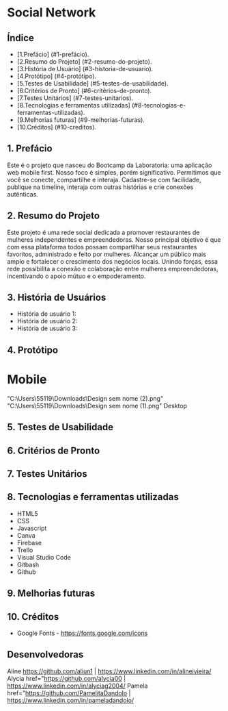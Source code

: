 # Social Network
## Índice
* [1.Prefácio] (#1-prefácio).
* [2.Resumo do Projeto] (#2-resumo-do-projeto).
* [3.História de Usuário] (#3-historia-de-usuario).
* [4.Protótipo] (#4-protótipo).
* [5.Testes de Usabilidade] (#5-testes-de-usabilidade).
* [6.Critérios de Pronto] (#6-critérios-de-pronto).
* [7.Testes Unitários] (#7-testes-unitarios).
* [8.Tecnologias e ferramentas utilizadas] (#8-tecnologias-e-ferramentas-utilizadas).
* [9.Melhorias futuras] (#9-melhorias-futuras).
* [10.Créditos] (#10-creditos).
## 1. Prefácio
Este é o projeto que nasceu do Bootcamp da Laboratoria: uma aplicação
web mobile first. Nosso foco é simples, porém significativo. Permitimos
que você se conecte, compartilhe e interaja. Cadastre-se com facilidade,
publique na timeline, interaja com outras histórias e crie conexões
autênticas.
## 2. Resumo do Projeto
Este projeto é uma rede social dedicada a promover restaurantes
de mulheres independentes e empreendedoras. Nosso principal
objetivo é que com essa plataforma todos possam
compartilhar seus restaurantes favoritos, administrado e
feito por mulheres. Alcançar um público mais amplo
e fortalecer o crescimento dos negócios locais. Unindo forças,
essa rede possibilita a conexão e colaboração entre mulheres
empreendedoras, incentivando o apoio mútuo e o empoderamento.
## 3. História de Usuários
* História de usuário 1:
* História de usuário 2:
* História de usuário 3:
## 4. Protótipo
# Mobile
"C:\Users\55119\Downloads\Design sem nome (2).png"
"C:\Users\55119\Downloads\Design sem nome (1).png"
Desktop
## 5. Testes de Usabilidade
## 6. Critérios de Pronto
## 7. Testes Unitários
## 8. Tecnologias e ferramentas utilizadas
* HTML5
* CSS
* Javascript
* Canva
* Firebase
* Trello
* Visual Studio Code
* Gitbash
* Github
## 9. Melhorias futuras
## 10. Créditos
* Google Fonts - https://fonts.google.com/icons
## Desenvolvedoras
Aline https://github.com/aliun1 | https://www.linkedin.com/in/alinejvieira/
Alycia href="https://github.com/alycia00 | https://www.linkedin.com/in/alyciag2004/
Pamela href="https://github.com/PamelitaDandolo | https://www.linkedin.com/in/pameladandolo/
